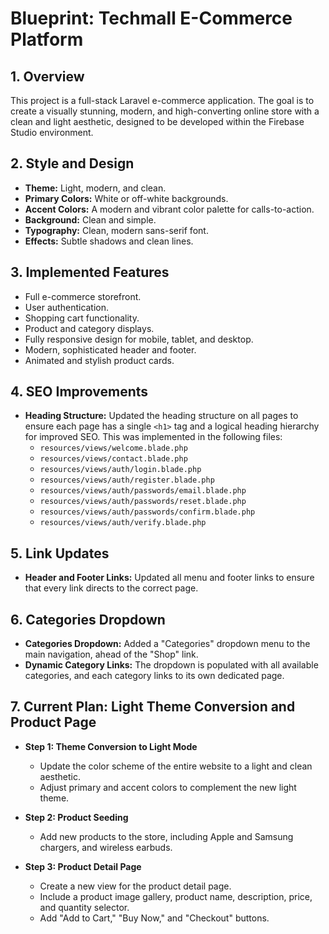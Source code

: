 
# Blueprint: Techmall E-Commerce Platform

## 1. Overview
This project is a full-stack Laravel e-commerce application. The goal is to create a visually stunning, modern, and high-converting online store with a clean and light aesthetic, designed to be developed within the Firebase Studio environment.

## 2. Style and Design
*   **Theme:** Light, modern, and clean.
*   **Primary Colors:** White or off-white backgrounds.
*   **Accent Colors:** A modern and vibrant color palette for calls-to-action.
*   **Background:** Clean and simple.
*   **Typography:** Clean, modern sans-serif font.
*   **Effects:** Subtle shadows and clean lines.

## 3. Implemented Features
*   Full e-commerce storefront.
*   User authentication.
*   Shopping cart functionality.
*   Product and category displays.
*   Fully responsive design for mobile, tablet, and desktop.
*   Modern, sophisticated header and footer.
*   Animated and stylish product cards.

## 4. SEO Improvements
*   **Heading Structure:** Updated the heading structure on all pages to ensure each page has a single `<h1>` tag and a logical heading hierarchy for improved SEO. This was implemented in the following files:
    *   `resources/views/welcome.blade.php`
    *   `resources/views/contact.blade.php`
    *   `resources/views/auth/login.blade.php`
    *   `resources/views/auth/register.blade.php`
    *   `resources/views/auth/passwords/email.blade.php`
    *   `resources/views/auth/passwords/reset.blade.php`
    *   `resources/views/auth/passwords/confirm.blade.php`
    *   `resources/views/auth/verify.blade.php`

## 5. Link Updates
*   **Header and Footer Links:** Updated all menu and footer links to ensure that every link directs to the correct page.

## 6. Categories Dropdown
*   **Categories Dropdown:** Added a "Categories" dropdown menu to the main navigation, ahead of the "Shop" link.
*   **Dynamic Category Links:** The dropdown is populated with all available categories, and each category links to its own dedicated page.

## 7. Current Plan: Light Theme Conversion and Product Page

*   **Step 1: Theme Conversion to Light Mode**
    *   Update the color scheme of the entire website to a light and clean aesthetic.
    *   Adjust primary and accent colors to complement the new light theme.

*   **Step 2: Product Seeding**
    *   Add new products to the store, including Apple and Samsung chargers, and wireless earbuds.

*   **Step 3: Product Detail Page**
    *   Create a new view for the product detail page.
    *   Include a product image gallery, product name, description, price, and quantity selector.
    *   Add "Add to Cart," "Buy Now," and "Checkout" buttons.
